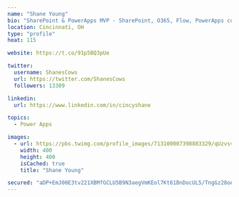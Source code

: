 ```yaml
---
name: "Shane Young"
bio: "SharePoint & PowerApps MVP - SharePoint, O365, Flow, PowerApps consulting? @PowerApps911 | Pure Snark? You found it."
location: Cincinnati, OH
type: "profile"
heat: 115

website: https://t.co/91p5BQ3pUe

twitter:
  username: ShanesCows
  url: https://twitter.com/ShanesCows
  followers: 13309

linkedin:
  url: https://www.linkedin.com/in/cincyshane

topics:
  - Power Apps

images:
  - url: https://pbs.twimg.com/profile_images/713100007398883329/qUzvsvQ3_400x400.jpg
    width: 400
    height: 400
    isCached: true
    title: "Shane Young"

secured: "aDP+EmJ00E3tv221XBMfGCLU5B9N3aegVmKEol7Kt61BnDocUL5/TngGz28oAL4+0qzAQc6BeWY+vww8h9m6GRcs6djzsFdqh0oBHM2q8BSDqVcyOTZamkg7QbjqPpLyaqSD1Gmig0F6Ln+06+ZpvGaFi4AxC1X64oYpOwnCYh2NKU02gYETl/PBZIFrkBVZPeS3Bhpm+K/VWaMuQf1TVZX7G1L19Osdr6xjtkvwFwbiSoSkBFVJbI2FMInFabMTVaUe+t1iITaKZOJF87X5S7joykfDItOVnEStZbLyBtqFvO07P4ZWZFk4uf2Uumk0k7FxXLNI4i5cdiMFyqLmP06XkJyfMX1ofdSSiGmwmDoLIaK2MpAcXxVzb/Ppr4HiC7zRZ4lFV5HWvvtXiCtfjaUMnmFyQv/XTK7dn0Jp2/k=;CIWmG7AM1rsCmbkhhtlgGA=="
---
```


